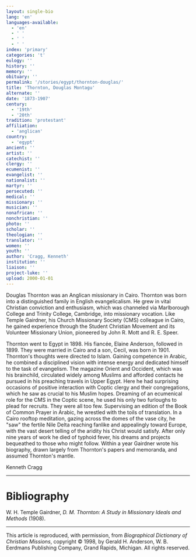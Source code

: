 ```yaml
---
layout: single-bio
lang: 'en'
languages-available:
  - 'en'
  - ' '
  - ' '
  - ' '
index: 'primary'
categories: 't'
eulogy: ''
history: ''
memory: ''
obituary: ''
permalink: '/stories/egypt/thornton-douglas/'
title: 'Thornton, Douglas Montagu'
alternate: ''
date: '1873-1907'
century:
  - '19th'
  - '20th'
tradition: 'protestant'
affiliation:
  - 'anglican'
country:
  - 'egypt'
ancient: ''
artist: ''
catechist: ''
clergy: ''
ecumenist: ''
evangelist: ''
nationalist: ''
martyr: ''
persecuted: ''
medical: ''
missionary: ''
musician: ''
nonafrican: ''
nonchristian: ''
photo: ''
scholar: ''
theologian: ''
translator: ''
women: ''
youth: ''
author: 'Cragg, Kenneth'
institution: ''
liaison: ''
project-luke: ''
upload: 2000-01-01
---
```



Douglas Thornton was an Anglican missionary in Cairo. Thornton was born into a distinguished family in English evangelicalism. He grew in vital Christian conviction and enthusiasm, which was channeled via Marlborough College and Trinity College, Cambridge, into missionary vocation. Like Temple Gairdner, his Church Missionary Society (CMS) colleague in Cairo, he gained experience through the Student Christian Movement and its Volunteer Missionary Union, pioneered by John R. Mott and R. E. Speer.

Thornton went to Egypt in 1898. His fiancée, Elaine Anderson, followed in 1899. They were married in Cairo and a son, Cecil, was born in 1901. Thornton's thoughts were directed to Islam. Gaining competence in Arabic, he combined a disciplined vision with intense energy and dedicated himself to the task of evangelism. The magazine Orient and Occident, which was his brainchild, circulated widely among Muslims and afforded contacts he pursued in his preaching travels in Upper Egypt. Here he had surprising occasions of positive interaction with Coptic clergy and their congregations, which he saw as crucial to his Muslim hopes. Dreaming of an ecumenical role for the CMS in the Coptic scene, he used his only two furloughs to plead for recruits. They were all too few. Supervising an edition of the Book of Common Prayer in Arabic, he wrestled with the toils of translation. In a Cairo rooftop meditation, gazing across the domes of the vase city, he "saw" the fertile Nile Delta reaching fanlike and appealingly toward Europe, with the vast desert telling of the aridity his Christ would satisfy. After only nine years of work he died of typhoid fever, his dreams and projects bequeathed to those who might follow. Within a year Gairdner wrote his biography, drawn largely from Thornton's papers and memoranda, and assumed Thornton's mantle.

Kenneth Cragg

---

# Bibliography

W. H. Temple Gairdner, *D. M. Thornton: A Study in Missionary Ideals and Methods* (1908).

---

This article is reproduced, with permission, from *Biographical Dictionary of Christian Missions*, copyright © 1998, by Gerald H. Anderson, W. B. Eerdmans Publishing Company, Grand Rapids, Michigan. All rights reserved.